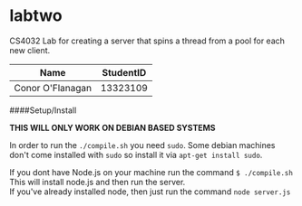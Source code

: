 # labtwo
CS4032 Lab for creating a server that spins a thread from a pool for each new client.

| Name             | StudentID  |
| ---------------- |:----------:|
| Conor O'Flanagan | 13323109   |

####Setup/Install

**THIS WILL ONLY WORK ON DEBIAN BASED SYSTEMS**


In order to run the `./compile.sh` you need `sudo`. 
Some debian machines don't come installed with `sudo` so install it via `apt-get install sudo`.


If you dont have Node.js on your machine run the command `$ ./compile.sh`
This will install node.js and then run the server.	
If you've already installed node, then just run the command `node server.js`
